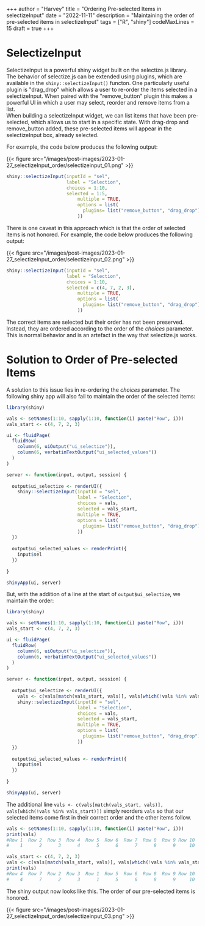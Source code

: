 +++
author = "Harvey"
title = "Ordering Pre-selected Items in selectizeInput"
date = "2022-11-11"
description = "Maintaining the order of pre-selected items in selectizeInput"
tags = ["R", "shiny"]
codeMaxLines = 15
draft = true
+++

# SelectizeInput

SelectizeInput is a powerful shiny widget built on the selectize.js library.  The behavior of selectize.js can be extended using plugins, which are available in the `shiny::selectizeInput()` functon.  One particularly useful plugin is "drag_drop" which allows a user to re-order the items selected in a selectizeInput.  When paired with the "remove_button" plugin this makes a powerful UI in which a user may select, reorder and remove items from a list.  
When building a selectizeInput widget, we can list items that have been pre-selected, which allows us to start in a specific state.  With drag-drop and remove_button added, these pre-selected items will appear in the selectizeInput box, already selected.

For example, the code below produces the following output:

{{< figure src="/images/post-images/2023-01-27_selectizeInput_order/selectizeinput_01.png" >}}

```r
shiny::selectizeInput(inputId = "sel", 
                      label = "Selection", 
                      choices = 1:10, 
                      selected = 1:5, 
                          multiple = TRUE, 
                          options = list(
                            plugins= list("remove_button", "drag_drop")
                          ))
```

There is one caveat in this approach which is that the order of selected items is not honored.  For example, the code below produces the following output:


{{< figure src="/images/post-images/2023-01-27_selectizeInput_order/selectizeinput_02.png" >}}

```r
shiny::selectizeInput(inputId = "sel", 
                      label = "Selection", 
                      choices = 1:10, 
                      selected = c(4, 7, 2, 3), 
                          multiple = TRUE, 
                          options = list(
                            plugins= list("remove_button", "drag_drop")
                          ))
```

The correct items are selected but their order has not been preserved.  Instead, they are ordered according to the order of the *choices* parameter.  This is normal behavior and is an artefact in the way that selectize.js works.

# Solution to Order of Pre-selected Items

A solution to this issue lies in re-ordering the *choices* parameter.  The following shiny app will also fail to maintain the order of the selected items:

```r
library(shiny)

vals <- setNames(1:10, sapply(1:10, function(i) paste("Row", i)))
vals_start <- c(4, 7, 2, 3)

ui <- fluidPage(
  fluidRow(
    column(6, uiOutput("ui_selectize")),
    column(6, verbatimTextOutput("ui_selected_values"))
  )
)

server <- function(input, output, session) {
  
  output$ui_selectize <- renderUI({
    shiny::selectizeInput(inputId = "sel", 
                          label = "Selection", 
                          choices = vals, 
                          selected = vals_start, 
                          multiple = TRUE, 
                          options = list(
                            plugins= list("remove_button", "drag_drop")
                          ))
  })
  
  output$ui_selected_values <- renderPrint({
    input$sel
  })
  
}

shinyApp(ui, server)
```

But, with the addition of a line at the start of `output$ui_selectize`, we maintain the order:

```r
library(shiny)

vals <- setNames(1:10, sapply(1:10, function(i) paste("Row", i)))
vals_start <- c(4, 7, 2, 3)

ui <- fluidPage(
  fluidRow(
    column(6, uiOutput("ui_selectize")),
    column(6, verbatimTextOutput("ui_selected_values"))
  )
)

server <- function(input, output, session) {
  
  output$ui_selectize <- renderUI({
    vals <- c(vals[match(vals_start, vals)], vals[which(!vals %in% vals_start)])
    shiny::selectizeInput(inputId = "sel", 
                          label = "Selection", 
                          choices = vals, 
                          selected = vals_start, 
                          multiple = TRUE, 
                          options = list(
                            plugins= list("remove_button", "drag_drop")
                          ))
  })
  
  output$ui_selected_values <- renderPrint({
    input$sel
  })
  
}

shinyApp(ui, server)
```

The additional line `vals <- c(vals[match(vals_start, vals)], vals[which(!vals %in% vals_start)])` simply reorders `vals` so that our selected items come first in their correct order and the other items follow.

```r
vals <- setNames(1:10, sapply(1:10, function(i) paste("Row", i)))
print(vals)
#Row 1  Row 2  Row 3  Row 4  Row 5  Row 6  Row 7  Row 8  Row 9 Row 10 
#    1      2      3      4      5      6      7      8      9     10 

vals_start <- c(4, 7, 2, 3)
vals <- c(vals[match(vals_start, vals)], vals[which(!vals %in% vals_start)])
print(vals)
#Row 4  Row 7  Row 2  Row 3  Row 1  Row 5  Row 6  Row 8  Row 9 Row 10 
#    4      7      2      3      1      5      6      8      9     10 
```

The shiny output now looks like this.  The order of our pre-selected items is honored.

{{< figure src="/images/post-images/2023-01-27_selectizeInput_order/selectizeinput_03.png" >}}
